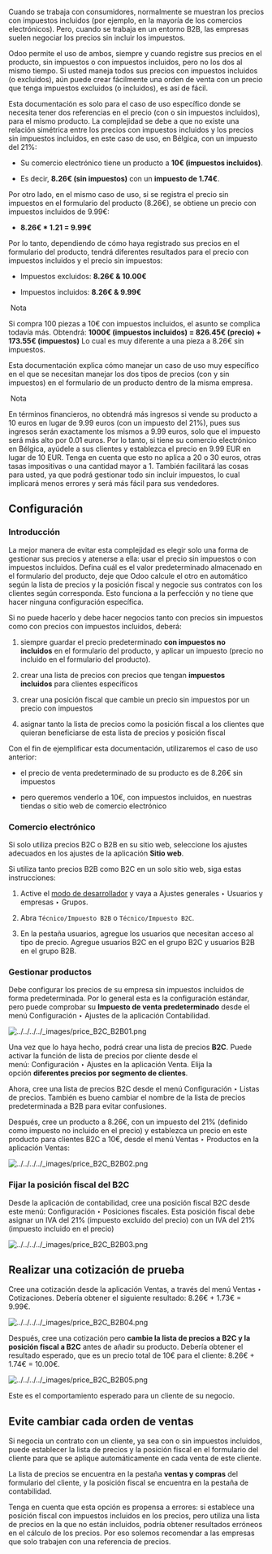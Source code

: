 Cuando se trabaja con consumidores, normalmente se muestran los precios con impuestos incluidos (por ejemplo, en la mayoría de los comercios electrónicos). Pero, cuando se trabaja en un entorno B2B, las empresas suelen negociar los precios sin incluir los impuestos.

Odoo permite el uso de ambos, siempre y cuando registre sus precios en el producto, sin impuestos o con impuestos incluidos, pero no los dos al mismo tiempo. Si usted maneja todos sus precios con impuestos incluidos (o excluidos), aún puede crear fácilmente una orden de venta con un precio que tenga impuestos excluidos (o incluidos), es así de fácil.

Esta documentación es solo para el caso de uso específico donde se necesita tener dos referencias en el precio (con o sin impuestos incluidos), para el mismo producto. La complejidad se debe a que no existe una relación simétrica entre los precios con impuestos incluidos y los precios sin impuestos incluidos, en este caso de uso, en Bélgica, con un impuesto del 21%:

- Su comercio electrónico tiene un producto a **10€ (impuestos incluidos)**.
    
- Es decir, **8.26€ (sin impuestos)** con un **impuesto de 1.74€**.
    

Por otro lado, en el mismo caso de uso, si se registra el precio sin impuestos en el formulario del producto (8.26€), se obtiene un precio con impuestos incluidos de 9.99€:

- **8.26€ * 1.21 = 9.99€**
    

Por lo tanto, dependiendo de cómo haya registrado sus precios en el formulario del producto, tendrá diferentes resultados para el precio con impuestos incluidos y el precio sin impuestos:

- Impuestos excluidos: **8.26€ & 10.00€**
    
- Impuestos incluidos: **8.26€ & 9.99€**
    

 Nota

Si compra 100 piezas a 10€ con impuestos incluidos, el asunto se complica todavía más. Obtendrá: **1000€ (impuestos incluidos) = 826.45€ (precio) + 173.55€ (impuestos)** Lo cual es muy diferente a una pieza a 8.26€ sin impuestos.

Esta documentación explica cómo manejar un caso de uso muy específico en el que se necesitan manejar los dos tipos de precios (con y sin impuestos) en el formulario de un producto dentro de la misma empresa.

 Nota

En términos financieros, no obtendrá más ingresos si vende su producto a 10 euros en lugar de 9.99 euros (con un impuesto del 21%), pues sus ingresos serán exactamente los mismos a 9.99 euros, solo que el impuesto será más alto por 0.01 euros. Por lo tanto, si tiene su comercio electrónico en Bélgica, ayúdele a sus clientes y establezca el precio en 9.99 EUR en lugar de 10 EUR. Tenga en cuenta que esto no aplica a 20 o 30 euros, otras tasas impositivas o una cantidad mayor a 1. También facilitará las cosas para usted, ya que podrá gestionar todo sin incluir impuestos, lo cual implicará menos errores y será más fácil para sus vendedores.

## Configuración[](https://www.odoo.com/documentation/17.0/es/applications/finance/accounting/taxes/B2B_B2C.html#configuration "Enlazar permanentemente con este título")

### Introducción[](https://www.odoo.com/documentation/17.0/es/applications/finance/accounting/taxes/B2B_B2C.html#introduction "Enlazar permanentemente con este título")

La mejor manera de evitar esta complejidad es elegir solo una forma de gestionar sus precios y atenerse a ella: usar el precio sin impuestos o con impuestos incluidos. Defina cuál es el valor predeterminado almacenado en el formulario del producto, deje que Odoo calcule el otro en automático según la lista de precios y la posición fiscal y negocie sus contratos con los clientes según corresponda. Esto funciona a la perfección y no tiene que hacer ninguna configuración específica.

Si no puede hacerlo y debe hacer negocios tanto con precios sin impuestos como con precios con impuestos incluidos, deberá:

1. siempre guardar el precio predeterminado **con impuestos no incluidos** en el formulario del producto, y aplicar un impuesto (precio no incluido en el formulario del producto).
    
2. crear una lista de precios con precios que tengan **impuestos incluidos** para clientes específicos
    
3. crear una posición fiscal que cambie un precio sin impuestos por un precio con impuestos
    
4. asignar tanto la lista de precios como la posición fiscal a los clientes que quieran beneficiarse de esta lista de precios y posición fiscal
    

Con el fin de ejemplificar esta documentación, utilizaremos el caso de uso anterior:

- el precio de venta predeterminado de su producto es de 8.26€ sin impuestos
    
- pero queremos venderlo a 10€, con impuestos incluidos, en nuestras tiendas o sitio web de comercio electrónico
    

### Comercio electrónico[](https://www.odoo.com/documentation/17.0/es/applications/finance/accounting/taxes/B2B_B2C.html#ecommerce "Enlazar permanentemente con este título")

Si solo utiliza precios B2C o B2B en su sitio web, seleccione los ajustes adecuados en los ajustes de la aplicación **Sitio web**.

Si utiliza tanto precios B2B como B2C en un solo sitio web, siga estas instrucciones:

1. Active el [modo de desarrollador](https://www.odoo.com/documentation/17.0/es/applications/general/developer_mode.html#developer-mode) y vaya a Ajustes generales ‣ Usuarios y empresas ‣ Grupos.
    
2. Abra `Técnico/Impuesto B2B` o `Técnico/Impuesto B2C`.
    
3. En la pestaña usuarios, agregue los usuarios que necesitan acceso al tipo de precio. Agregue usuarios B2C en el grupo B2C y usuarios B2B en el grupo B2B.
    

### Gestionar productos[](https://www.odoo.com/documentation/17.0/es/applications/finance/accounting/taxes/B2B_B2C.html#setting-your-products "Enlazar permanentemente con este título")

Debe configurar los precios de su empresa sin impuestos incluidos de forma predeterminada. Por lo general esta es la configuración estándar, pero puede comprobar su **Impuesto de venta predeterminado** desde el menú Configuración ‣ Ajustes de la aplicación Contabilidad.

![../../../../_images/price_B2C_B2B01.png](https://www.odoo.com/documentation/17.0/es/_images/price_B2C_B2B01.png)

Una vez que lo haya hecho, podrá crear una lista de precios **B2C**. Puede activar la función de lista de precios por cliente desde el menú: Configuración ‣ Ajustes en la aplicación Venta. Elija la opción **diferentes precios por segmento de clientes**.

Ahora, cree una lista de precios B2C desde el menú Configuración ‣ Listas de precios. También es bueno cambiar el nombre de la lista de precios predeterminada a B2B para evitar confusiones.

Después, cree un producto a 8.26€, con un impuesto del 21% (definido como impuesto no incluido en el precio) y establezca un precio en este producto para clientes B2C a 10€, desde el menú Ventas ‣ Productos en la aplicación Ventas:

![../../../../_images/price_B2C_B2B02.png](https://www.odoo.com/documentation/17.0/es/_images/price_B2C_B2B02.png)

### Fijar la posición fiscal del B2C[](https://www.odoo.com/documentation/17.0/es/applications/finance/accounting/taxes/B2B_B2C.html#setting-the-b2c-fiscal-position "Enlazar permanentemente con este título")

Desde la aplicación de contabilidad, cree una posición fiscal B2C desde este menú: Configuración ‣ Posiciones fiscales. Esta posición fiscal debe asignar un IVA del 21% (impuesto excluido del precio) con un IVA del 21% (impuesto incluido en el precio)

![../../../../_images/price_B2C_B2B03.png](https://www.odoo.com/documentation/17.0/es/_images/price_B2C_B2B03.png)

## Realizar una cotización de prueba[](https://www.odoo.com/documentation/17.0/es/applications/finance/accounting/taxes/B2B_B2C.html#test-by-creating-a-quotation "Enlazar permanentemente con este título")

Cree una cotización desde la aplicación Ventas, a través del menú Ventas ‣ Cotizaciones. Debería obtener el siguiente resultado: 8.26€ + 1.73€ = 9.99€.

![../../../../_images/price_B2C_B2B04.png](https://www.odoo.com/documentation/17.0/es/_images/price_B2C_B2B04.png)

Después, cree una cotización pero **cambie la lista de precios a B2C y la posición fiscal a B2C** antes de añadir su producto. Debería obtener el resultado esperado, que es un precio total de 10€ para el cliente: 8.26€ + 1.74€ = 10.00€.

![../../../../_images/price_B2C_B2B05.png](https://www.odoo.com/documentation/17.0/es/_images/price_B2C_B2B05.png)

Este es el comportamiento esperado para un cliente de su negocio.

## Evite cambiar cada orden de ventas[](https://www.odoo.com/documentation/17.0/es/applications/finance/accounting/taxes/B2B_B2C.html#avoid-changing-every-sale-order "Enlazar permanentemente con este título")

Si negocia un contrato con un cliente, ya sea con o sin impuestos incluidos, puede establecer la lista de precios y la posición fiscal en el formulario del cliente para que se aplique automáticamente en cada venta de este cliente.

La lista de precios se encuentra en la pestaña **ventas y compras** del formulario del cliente, y la posición fiscal se encuentra en la pestaña de contabilidad.

Tenga en cuenta que esta opción es propensa a errores: si establece una posición fiscal con impuestos incluidos en los precios, pero utiliza una lista de precios en la que no están incluidos, podría obtener resultados erróneos en el cálculo de los precios. Por eso solemos recomendar a las empresas que solo trabajen con una referencia de precios.